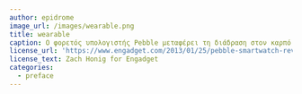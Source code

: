 ```yaml
---
author: epidrome
image_url: /images/wearable.png
title: wearable
caption: O φορετός υπολογιστής Pebble μεταφέρει τη διάδραση στον καρπό του χεριού και μετατρέπει τον προγραμματισμό της διάδρασης σε μια σύνθεση των πόρων του ρολογιού, του κινητού, και του διαδικτύου.
license_url: 'https://www.engadget.com/2013/01/25/pebble-smartwatch-review/'
license_text: Zach Honig for Engadget
categories:
  - preface
---
```

